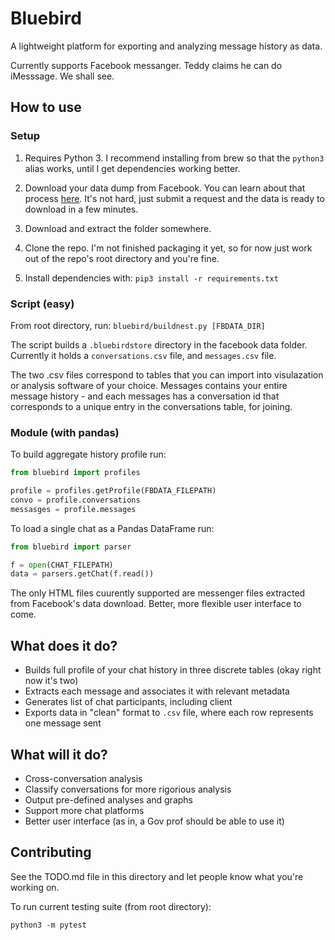 # Bluebird  

A lightweight platform for exporting and analyzing message history as data. 

Currently supports Facebook messanger. Teddy claims he can do iMesssage. We shall see. 

## How to use

### Setup
1. Requires Python 3. I recommend installing from brew so that the `python3` alias works, until I get dependencies working better. 

2. Download your data dump from Facebook. You can learn about that process [here](https://www.facebook.com/help/131112897028467 "Facebook Help Center"). It's not hard, just submit a request and the data is ready to download in a few minutes.

3. Download and extract the folder somewhere.

4. Clone the repo. I'm not finished packaging it yet, so for now just work out of the repo's root directory and you're fine.

5. Install dependencies with: `pip3 install -r requirements.txt`


### Script (easy)
From root directory, run: `bluebird/buildnest.py [FBDATA_DIR]`

The script builds a `.bluebirdstore` directory in the facebook 
data folder. Currently it holds a `conversations.csv` file, and `messages.csv` file.

The two .csv files correspond to tables that you can import into visulazation or analysis software of your choice. Messages contains your entire message history - and each messages has a conversation id that corresponds to a unique entry in the conversations table, for joining. 

### Module (with pandas)
To build aggregate history profile run:

```python
from bluebird import profiles

profile = profiles.getProfile(FBDATA_FILEPATH)
convo = profile.conversations
messasges = profile.messages
```

To load a single chat as a Pandas DataFrame run: 

```python
from bluebird import parser

f = open(CHAT_FILEPATH)
data = parsers.getChat(f.read())
```

The only HTML files cuurently supported are messenger files extracted from Facebook's data download. Better, more flexible user interface to come.

## What does it do?

* Builds full profile of your chat history in three discrete tables (okay right now it's two)
* Extracts each message and associates it with relevant metadata
* Generates list of chat participants, including client 
* Exports data in "clean" format to `.csv` file, where each row represents one message sent 

## What will it do?
* Cross-conversation analysis 
* Classify conversations for more rigorious analysis
* Output pre-defined analyses and graphs 
* Support more chat platforms
* Better user interface (as in, a Gov prof should be able to use it)

## Contributing 
See the TODO.md file in this directory and let people know what you're working on. 

To run current testing suite (from root directory):

`python3 -m pytest` 

